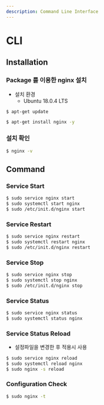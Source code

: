 ```yaml
---
description: Command Line Interface
---
```


# CLI

## Installation

### Package 를 이용한 nginx 설치

* 설치 환경
  * Ubuntu 18.0.4 LTS

```bash
$ apt-get update
```

```bash
$ apt-get install nginx -y
```

### 설치 확인

```bash
$ nginx -v
```

## Command

### Service Start

```bash
$ sudo service nginx start
$ sudo systemctl start nginx
$ sudo /etc/init.d/nginx start
```

### Service Restart

```bash
$ sudo service nginx restart
$ sudo systemctl restart nginx
$ sudo /etc/init.d/nginx restart
```

### Service Stop

```bash
$ sudo service nginx stop
$ sudo systemctl stop nginx
$ sudo /etc/init.d/nginx stop
```

### Service Status

```bash
$ sudo service nginx status
$ sudo systemctl status nginx
```

### Service Status Reload

* 설정파일을 변경한 후 적용시 사용 

```bash
$ sudo service nginx reload
$ sudo systemctl reload nginx
$ sudo nginx -s reload
```

### Configuration Check

```bash
$ sudo nginx -t
```



